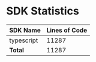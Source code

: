 # SDK Statistics

| SDK Name | Lines of Code |
| -------- | ------------- |
| typescript | 11287 |
| **Total** | 11287 |
